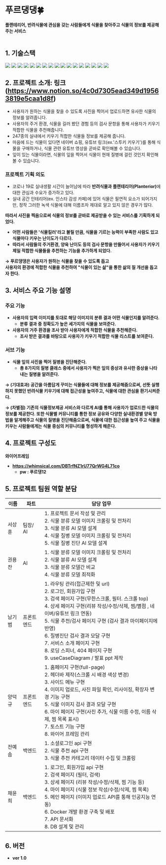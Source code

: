 # 푸르댕댕🍀

<strong> 플랜테리어, 반려식물에 관심을 갖는 사람들에게 식물을 찾아주고 식물의 정보를 제공해주는 서비스  </strong>
<br/>
<br/>
## 1. 기술스택
<img src="https://img.shields.io/badge/TypeScript-3178C6?style=for-the-badge&logo=typescript&logoColor=white">
  <img src="https://img.shields.io/badge/React-61DAFB?style=for-the-badge&logo=react&logoColor=black"> 
  <img src="https://img.shields.io/badge/React Router-CA4245?style=for-the-badge&logo=react router&logoColor=black"> 
  <img src="https://img.shields.io/badge/recoil-white?style=for-the-badge&logo=react&logoColor=black">
  <img src="https://img.shields.io/badge/tailwind css-06B6D4?style=for-the-badge&logo=tailwind css&logoColor=black">
  <img src="https://img.shields.io/badge/styled components-DB7093?style=for-the-badge&logo=styled-components&logoColor=black">
  <img src="https://img.shields.io/badge/eslint-4B32C3?style=for-the-badge&logo=eslint&logoColor=white">
  <img src="https://img.shields.io/badge/prettier-F7B93E?style=for-the-badge&logo=prettier&logoColor=black">
  <img src="https://img.shields.io/badge/axios-white?style=for-the-badge&logo=&logoColor=black">
  <img src="https://img.shields.io/badge/keras-D00000?style=for-the-badge&logo=keras&logoColor=white">
  <img src="https://img.shields.io/badge/tensorflow-FF6F00?style=for-the-badge&logo=tensorflow&logoColor=white">
  <img src="https://img.shields.io/badge/opencv-5C3EE8?style=for-the-badge&logo=opencv&logoColor=white">
  <img src="https://img.shields.io/badge/numpy-013243?style=for-the-badge&logo=numpy&logoColor=white">
  <img src="https://img.shields.io/badge/python-3776AB?style=for-the-badge&logo=python&logoColor=white">
  <img src="https://img.shields.io/badge/django-092E20?style=for-the-badge&logo=django&logoColor=white">
<img src="https://img.shields.io/badge/docker-2496ED?style=for-the-badge&logo=docker&logoColor=white">
<img src="https://img.shields.io/badge/nginx-009639?style=for-the-badge&logo=nginx&logoColor=white">

## 2. 프로젝트 소개: 링크(https://www.notion.so/4c0d7305ead349d19563819e5caa1d8f)
- 사용자가 원하는 식물을 찾을 수 있도록 사진을 찍어서 업로드하면 유사한 식물의 정보를 알려줍니다.
- 사용자의 주거 환경, 식물을 길러 봤던 경험 등의 검사 문항을 통해 사용자가 키우기 적합한 식물을 추천해줍니다.
- 247종의 실내에서 키우기 적합한 식물들 정보를 제공해 줍니다.
- 마음에 드는 식물이 있다면 네이버 쇼핑, 유튜브 링크(ex.'스투키 키우기')를 통해 식물을 구매하거나, 식물 관련 유튜브 영상을 곧바로 확인해볼 수 있습니다.
- 잎이 있는 식물이라면, 식물의 잎을 찍어서 식물이 현재 질병에 걸린 것인지 확인해볼 수 있습니다.

### 프로젝트 기획 의도

- 코로나 19로 실내생활 시간이 늘어남에 따라 <strong>반려식물과 플랜테리어(Planterior)</strong>에 대한 관심과 수요가 증가하고 있다.
- 실내 공간 인테리어(ex. 인스타 감성 카페)에 있어 식물은 필연적 요소가 되어가지만, 정작 그러한 녹색 식물에 대해 이름조차 제대로 알고 있지 않은 경우가 많다.

<strong> 따라서 사진을 찍음으로써 식물의 정보를 곧바로 제공받을 수 있는 서비스를 기획하게 되었다.
- 어떤 사람들은 '식물킬러'라고 불릴 만큼, 식물을 기르는 능력이 부족한 사람도 있고 식물마다 키우는 난이도가 다르다. 
- 따라서 사람들의 주거환경, 양육 난이도 등의 검사 문항을 만들어서 사용자가 키우기 제일 적합한 식물들을 추천하는 기능을 추가하게 되었다.

<strong> → 푸르댕댕은 사용자가 원하는 식물을 찾을 수 있도록 돕고 <br/> 사용자의 환경에 적합한 식물을 추천하여 "식물이 있는 삶"을 통한 삶의 질 개선을 돕고자 한다.

## 3. 서비스 주요 기능 설명

### 주요 기능 
 
- <strong> 사용자의 입력 이미지를 토대로 해당 이미지의 분류 결과 어떤 식물인지를 알려준다. </strong>
   - 분류 결과 중 정확도가 높은 세가지의 식물을 보여준다. 
- <strong>사용자의 거주 환경을 조사 받아 사용자에게 적합한 식물을 추천해준다. </strong>
   - 조사 받은 결과를 바탕으로 사용자가 키우기 적합한 식물 리스트를 보여준다. 
### 서브 기능
- 식물 잎의 사진을 찍어 질병을 진단해준다. 
   - 총 8가지의 질병 클래스 중에서 사용자가 찍은 잎의 증상과 유사한 증상을 나타내는 질병을 알려준다. 

 → <strong>(기대효과) </strong> 공간을 아름답게 꾸미는 식물들에 대해 정보를 제공해줌으로써, 선뜻 실행하지 못했던 반려식물 키우기에 대해 접근성을 높여주고, 식물에 대한 관심을 환기시켜준다.

 → <strong>(차별점) </strong> 기존의 식물정보제공 서비스와 다르게 AI를 통해 사용자가 업로드한 식물의 정보를 제공한다. 또한 식물별 커뮤니티를 통한 정보 공유와 다양한 실내환경별 양육 방법을 알게해주고 식물의 질병을 진단해줌으로써, 식물에 대한 접근성을 높여 주고 식물을 키우는 사람들에게는 식물 중심의 커뮤니티를 형성하게 해준다. 

## 4. 프로젝트 구성도
**와이어프레임**
  - https://whimsical.com/DBTrfNZ1rU77QrWG4L71co
     - pw : 푸르댕12


[](url)
## 5. 프로젝트 팀원 역할 분담
| 이름 | 파트 | 담당 업무|
| ------ | ------ | ----- |
| 서상훈 | 팀장/ AI| 1. 프로젝트 문서 작성 및 관리 <br/> 2. 식물 분류 모델 이미지 크롤링 및 전처리 <br/> 3. 식물 분류 AI 모델 설계 <br/> 4. 식물 질병 모델 이미지 크롤링 및 전처리 <br/> 5. 식물 질병 진단 AI 모델 설계 |
| 권용찬 | AI | 1. 식물 분류 모델 이미지 크롤링 및 전처리 <br/> 2. 식물 뷴류 AI 모델 설계 <br/> 3. 식물 분류 모델간 비교 <br> 4. 식물 분류 모델 최적화 <br/> |
| 남기범 | 프론트엔드 | 1. 라우팅 관리(접근제한 및 url) <br/> 2. 로그인, 회원가입 구현 <br/> 3. 검색 페이지 구현(무한스크롤, 필터. 스크롤 top) <br/> 4. 상세 페이지 구현(리뷰 작성/수정/삭제, 찜/별점 , 네이버/유튜브 링크 연동) <br/> 5. 식물 추천/검사 페이지 구현 (검사 결과 마이페이지에 반영) <br/> 6. 질병진단 검사 결과 모달 구현 <br/> 7. 서비스 소개 페이지 구현 <br/>8. 로딩 스피너, 404 페이지 구현 <br/> 9. useCaseDiagram / 발표 ppt 제작 |
| 양덕규 | 프론트엔드 | 1. 홈페이지 구현(full-page) <br/>2. 헤더바 제작(스크롤 시 배경 색상 변경)<br/>3. 사이드 메뉴 구현<br/>4. 이미지 업로드, 사진 파일 확인, 리사이징, 확장자 변경 기능 구현 <br/>5. 식물 이미지 검사 결과 모달 구현<br/>6. 마이 페이지 구현(사진 추가, 식물 이름 수정, 이름 삭제, 찜 목록 표시)<br/>7. 토스트 기능 구현<br/>8. 와이어 프레임 관리 |
| 전예솜 | 백엔드 | 1. 소셜로그인 api 구현  <br/> 2. 식물 추천 api 구현 <br/> 3. 식물 추천 카테고리 데이터 수집 밎 크롤링<br/>|
| 채윤희 | 백엔드 | 1. 로그인, 회원가입 api 구현  <br/> 2. 검색 페이지 (필터, 검색) <br/> 3. 상세 페이지 (리뷰 작성/수정/삭제, 찜 기능 등) <br/> 4. 마이 페이지 (식물 정보 작성/수정/삭제, 찜 목록) <br/> 5. 메인 페이지 (이미지 업로드 API를 통해 인공지능 연동)  <br/> 6. Docker 개발 환경 구축 및 배포 <br/> 7. API 문서화 <br/> 8. DB 설계 및 관리 <br/> |

## 6. 버전
- ver 1.0
